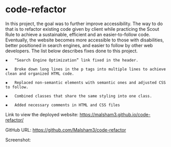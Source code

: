 # code-refactor

In this project, the goal was to further improve accessibility.  The way to do that is to refactor existing code given by client while practicing the Scout Rule to achieve a sustainable, efficient and an easier-to-follow code. Eventually, the website becomes more accessible to those with disabilities, better positioned in search engines, and easier to follow by other web developers. The list below describes fixes done to this project.

	▪	“Search Engine Optimization” link fixed in the header.

	▪	Broke down long lines in the p tags into multiple lines to achieve clean and organized HTML code.

	▪	Replaced non-semantic elements with semantic ones and adjusted CSS to follow.

	▪	Combined classes that share the same styling into one class.

	▪	Added necessary comments in HTML and CSS files
    

Link to view the deployed website: https://malsham3.github.io/code-refactor/

GitHub URL: https://github.com/Malsham3/code-refactor

Screenshot: 
